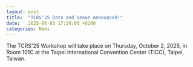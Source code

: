 ```yaml
---
layout: post
title:  "TCRS'25 Date and Venue Announced!"
date:   2025-06-03 17:20:00 +0200
categories: News
---
```


The TCRS'25 Workshop will take place on Thursday, October 2, 2025, in Room 101C at the Taipei International Convention Center (TICC), Taipei, Taiwan.
